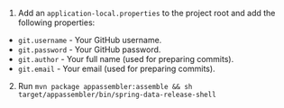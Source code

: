 1. Add an `application-local.properties` to the project root and add the following properties:

- `git.username` - Your GitHub username.
- `git.password` - Your GitHub password.
- `git.author` - Your full name (used for preparing commits).
- `git.email` - Your email (used for preparing commits).

2. Run `mvn package appassembler:assemble && sh target/appassembler/bin/spring-data-release-shell`
